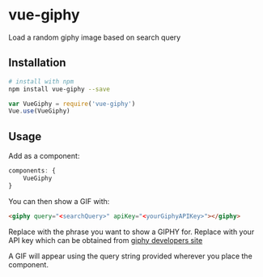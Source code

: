 # vue-giphy
Load a random giphy image based on search query

## Installation

``` bash
# install with npm
npm install vue-giphy --save
```

``` javascript
var VueGiphy = require('vue-giphy')
Vue.use(VueGiphy)
```

## Usage

Add as a component:

``` javascript
components: {
    VueGiphy
}
```
You can then show a GIF with:

``` html
<giphy query="<searchQuery>" apiKey="<yourGiphyAPIKey>"></giphy>
```

Replace <searchQuery> with the phrase you want to show a GIPHY for.
Replace <yourGiphyAPIKey> with your API key which can be obtained from  [giphy developers site](https://developers.giphy.com/)

A GIF will appear using the query string provided wherever you place the component.
